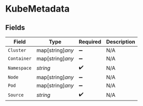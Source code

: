 # KubeMetadata


## Fields

| Field              | Type               | Required           | Description        |
| ------------------ | ------------------ | ------------------ | ------------------ |
| `Cluster`          | map[string]*any*   | :heavy_minus_sign: | N/A                |
| `Container`        | map[string]*any*   | :heavy_minus_sign: | N/A                |
| `Namespace`        | *string*           | :heavy_check_mark: | N/A                |
| `Node`             | map[string]*any*   | :heavy_minus_sign: | N/A                |
| `Pod`              | map[string]*any*   | :heavy_minus_sign: | N/A                |
| `Source`           | *string*           | :heavy_check_mark: | N/A                |